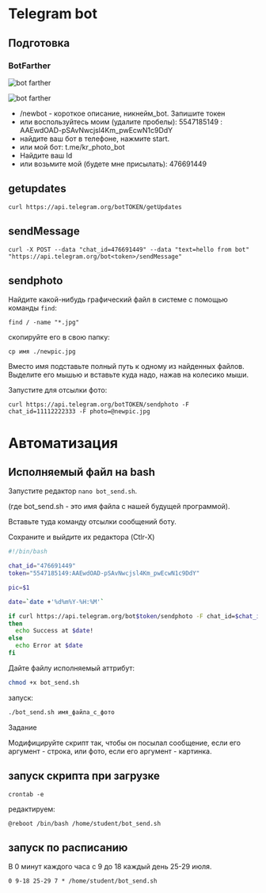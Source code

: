 # Telegram bot

## Подготовка

### BotFarther

![bot farther](../img/bot_1.jpg)

![bot farther](../img/bot_2.jpg)

* /newbot - короткое описание, никнейм_bot. Запишите токен
* или воспользуйтесь моим (удалите пробелы): 5547185149 : AAEwdOAD-pSAvNwcjsl4Km_pwEcwN1c9DdY
* найдите ваш бот в телефоне, нажмите start. 
* или мой бот:  t.me/kr_photo_bot
* Найдите ваш Id
* или возьмите мой (будете мне присылать): 476691449

## getupdates

`curl https://api.telegram.org/botTOKEN/getUpdates`

## sendMessage

`curl -X POST --data "chat_id=476691449" --data "text=hello from bot" "https://api.telegram.org/bot<token>/sendMessage"`

## sendphoto

Найдите какой-нибудь графический файл в системе с помощью команды `find`:

`find / -name "*.jpg"`

скопируйте его в свою папку:

`cp имя ./newpic.jpg`

Вместо имя подставьте полный путь к одному из найденных файлов. Выделите его мышью и вставьте куда надо, нажав на колесико мыши.

Запустите для отсылки фото:

`curl https://api.telegram.org/botTOKEN/sendphoto -F chat_id=11112222333 -F photo=@newpic.jpg`

# Автоматизация

## Исполняемый файл на bash

Запустите редактор `nano bot_send.sh`.

(где bot_send.sh - это имя файла с нашей будущей программой).

Вставьте туда команду отсылки сообщений боту.

Сохраните и выйдите их редактора (Ctlr-X)

```bash
#!/bin/bash

chat_id="476691449"
token="5547185149:AAEwdOAD-pSAvNwcjsl4Km_pwEcwN1c9DdY"

pic=$1

date=`date +'%d%m%Y-%H:%M'`

if curl https://api.telegram.org/bot$token/sendphoto -F chat_id=$chat_id -F photo=@$pic;
then
  echo Success at $date!
else
  echo Error at $date
fi
```


Дайте файлу исполняемый аттрибут:

```bash
chmod +x bot_send.sh
```

запуск:

```bash
./bot_send.sh имя_файла_с_фото
```

Задание

Модифицируйте скрипт так, чтобы он посылал сообщение, если его аргумент - строка, или фото, если его аргумент - картинка.

## запуск скрипта при загрузке

`crontab -e`

редактируем:

`@reboot /bin/bash /home/student/bot_send.sh`

## запуск по расписанию

В 0 минут каждого часа с 9 до 18 каждый день 25-29 июля.

`0 9-18 25-29 7 * /home/student/bot_send.sh`

